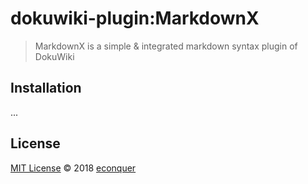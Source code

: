 # dokuwiki-plugin:MarkdownX
> MarkdownX is a simple & integrated markdown syntax plugin of DokuWiki 

## Installation
...

## License

[MIT License](https://opensource.org/licenses/MIT) © 2018 [econquer](https://github.com/econquer/)